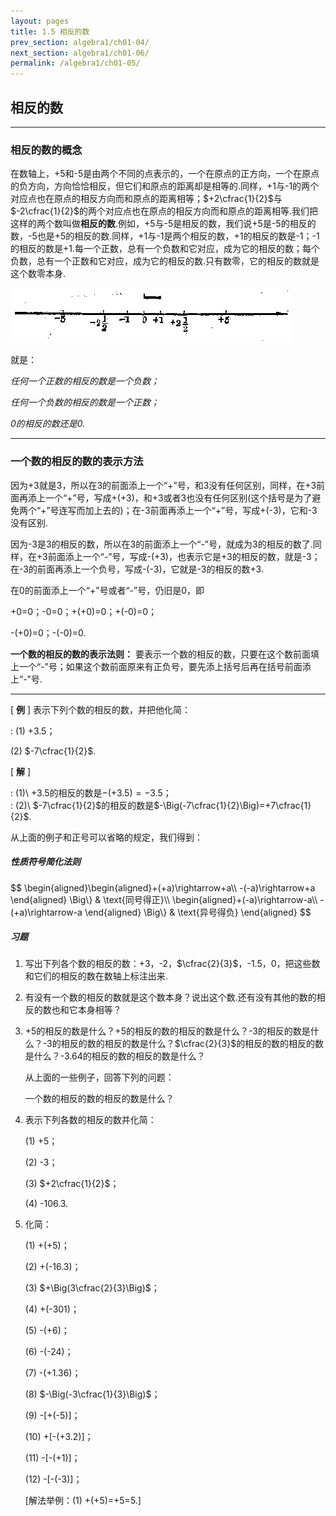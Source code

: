 ```yaml
---
layout: pages
title: 1.5 相反的数
prev_section: algebra1/ch01-04/
next_section: algebra1/ch01-06/
permalink: /algebra1/ch01-05/
---
```


相反的数
--------

----

### 相反的数的概念

在数轴上，+5和-5是由两个不同的点表示的，一个在原点的正方向，一个在原点的负方向，方向恰恰相反，但它们和原点的距离却是相等的.同样，+1与-1的两个对应点也在原点的相反方向而和原点的距离相等；$+2\cfrac{1}{2}$与$-2\cfrac{1}{2}$的两个对应点也在原点的相反方向而和原点的距离相等.我们把这样的两个数叫做**相反的数**.例如，+5与-5是相反的数，我们说+5是-5的相反的数，-5也是+5的相反的数.同样，+1与-1是两个相反的数，+1的相反的数是-1；-1的相反的数是+1.每一个正数，总有一个负数和它对应，成为它的相反的数；每个负数，总有一个正数和它对应，成为它的相反的数.只有数零，它的相反的数就是这个数零本身.

![图：1.4](../images/019.png)

就是：

_任何一个正数的相反的数是一个负数；_

_任何一个负数的相反的数是一个正数；_

_0的相反的数还是0._

----

### 一个数的相反的数的表示方法

因为+3就是3，所以在3的前面添上一个“+”号，和3没有任何区别，同样，在+3前面再添上一个“+”号，写成+(+3)，和+3或者3也没有任何区别(这个括号是为了避免两个“+”号连写而加上去的)；在-3前面再添上一个“+”号，写成+(-3)，它和-3没有区别.

因为-3是3的相反的数，所以在3的前面添上一个“-”号，就成为3的相反的数了.同样，在+3前面添上一个“-”号，写成-(+3)，也表示它是+3的相反的数，就是-3；在-3的前面再添上一个负号，写成-(-3)，它就是-3的相反的数+3.

在0的前面添上一个“+”号或者“-”号，仍旧是0，即

+0=0；-0=0；+(+0)=0；+(-0)=0；

-(+0)=0；-(-0)=0.

**一个数的相反的数的表示法则：** 要表示一个数的相反的数，只要在这个数前面填上一个“-”号；如果这个数前面原来有正负号，要先添上括号后再在括号前面添上“-”号.

----

[ **例** ] 表示下列个数的相反的数，并把他化简：

: (1) +3.5；

  (2) $-7\cfrac{1}{2}$.

[ **解** ]

:  (1)\ $+3.5$的相反的数是$-(+3.5)=-3.5$；  
:  (2)\ $-7\cfrac{1}{2}$的相反的数是$-\Big(-7\cfrac{1}{2}\Big)=+7\cfrac{1}{2}$.

从上面的例子和正号可以省略的规定，我们得到：

<div class="note info">
<h5>性质符号简化法则</h5>
<p>$$
\begin{aligned}\begin{aligned}+(+a)\rightarrow+a\\
-(-a)\rightarrow+a
\end{aligned}
\Big\} & \text{同号得正}\\
\begin{aligned}+(-a)\rightarrow-a\\
-(+a)\rightarrow-a
\end{aligned}
\Big\} & \text{异号得负}
\end{aligned}
$$</p>
</div>

<div class="note">
<h5>习题</h5>
</div>

1.  写出下列各个数的相反的数：+3，-2，$\cfrac{2}{3}$，-1.5，0，把这些数和它们的相反的数在数轴上标注出来.

2.  有没有一个数的相反的数就是这个数本身？说出这个数.还有没有其他的数的相反的数也和它本身相等？

3.  +5的相反的数是什么？+5的相反的数的相反的数是什么？-3的相反的数是什么？-3的相反的数的相反的数是什么？$\cfrac{2}{3}$的相反的数的相反的数是什么？-3.64的相反的数的相反的数是什么？

    从上面的一些例子，回答下列的问题：
    
    一个数的相反的数的相反的数是什么？

4.  表示下列各数的相反的数并化简：

    (1)  +5；

    (2)  -3；

    (3)  $+2\cfrac{1}{2}$；

    (4)  -106.3.

5.  化简：

    (1)  +(+5)；

    (2)  +(-16.3)；

    (3)  $+\Big(3\cfrac{2}{3}\Big)$；

    (4)  +(-301)；

    (5)  -(+6)；

    (6)  -(-24)；

    (7)  -(+1.36)；

    (8)  $-\Big(-3\cfrac{1}{3}\Big)$；

    (9)  -[+(-5)]；

    (10) +[-(+3.2)]；

    (11) -[-(+1)]；

    (12) -[-(-3)]；

    [解法举例：(1) +(+5)=+5=5.]




